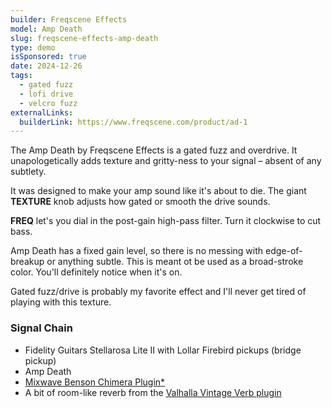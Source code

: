 ```yaml
---
builder: Freqscene Effects
model: Amp Death
slug: freqscene-effects-amp-death
type: demo
isSponsored: true
date: 2024-12-26
tags:
  - gated fuzz
  - lofi drive
  - velcro fuzz
externalLinks:
  builderLink: https://www.freqscene.com/product/ad-1
---
```


The Amp Death by Freqscene Effects is a gated fuzz and overdrive. It unapologetically adds texture and gritty-ness to your signal – absent of any subtlety.

It was designed to make your amp sound like it's about to die. The giant **TEXTURE** knob adjusts how gated or smooth the drive sounds.

**FREQ** let's you dial in the post-gain high-pass filter. Turn it clockwise to cut bass.

Amp Death has a fixed gain level, so there is no messing with edge-of-breakup or anything subtle. This is meant ot be used as a broad-stroke color. You'll definitely notice when it's on.

Gated fuzz/drive is probably my favorite effect and I'll never get tired of playing with this texture.

### Signal Chain

- Fidelity Guitars Stellarosa Lite II with Lollar Firebird pickups (bridge pickup)
- Amp Death
- [Mixwave Benson Chimera Plugin\*](https://sweetwater.sjv.io/B0N2PL)
- A bit of room-like reverb from the [Valhalla Vintage Verb plugin](https://valhalladsp.com/shop/reverb/valhalla-vintage-verb/)
